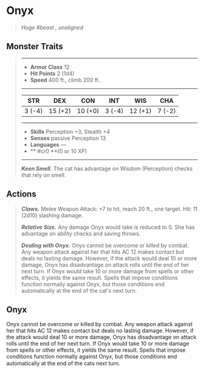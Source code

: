 # Onyx
>*Huge #beast , unaligned*
## Monster Traits
>___
>- **Armor Class** 12
>- **Hit Points** 2 (1d4)
>- **Speed** 400 ft., climb 200 ft.
>___
>|STR|DEX|CON|INT|WIS|CHA|
>|:---:|:---:|:---:|:---:|:---:|:---:|
>|3 (-4)|15 (+2)|10 (+0)|3 (-4)|12 (+1)|7 (-2)|
>___
>- **Skills** Perception +3, Stealth +4
>- **Senses** passive Perception 13
>- **Languages** —
>- ** #cr0 **(0 or 10 XP)
>___
>***Keen Smell.*** The cat has advantage on Wisdom (Perception) checks that rely on smell.  
>
## Actions
>***Claws.*** Melee Weapon Attack: +7 to hit, reach 20 ft., one target. Hit: 11 (2d10) slashing damage.  
>
>***Relative Size.*** Any damage Onyx would take is reduced to 0. She has advantage on ability checks and saving throws.  
>
>***Dealing with Onyx.*** Onyx cannot be overcome or killed by combat. Any weapon attack against her that hits AC 12 makes contact but deals no lasting damage. However, if the attack would deal 10 or more damage, Onyx has disadvantage on attack rolls until the end of her next turn. If Onyx would take 10 or more damage from spells or other effects, it yields the same result. Spells that impose conditions function normally against Onyx, but those conditions end automatically at the end of the cat's next turn.
## Onyx
Onyx cannot be overcome or killed by combat. Any weapon attack against her that hits AC 12 makes contact but deals no lasting damage. However, if the attack would deal 10 or more damage, Onyx has disadvantage on attack rolls until the end of her next turn. If Onyx would take 10 or more damage from spells or other effects, it yields the same result. Spells that impose conditions function normally against Onyx, but those conditions end automatically at the end of the cats next turn.